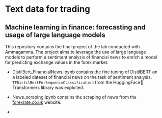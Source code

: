 # Text data for trading
## Machine learning in finance: forecasting and usage of large language models

This repository contains the final project of the lab conducted with Ammagamma. 
The project aims to leverage the use of large language models to perform a sentiment analysis of financial news to enrich a model for predicting exchange values in the forex market.


* DistilBert_FinancialNews.ipynb contains the fine tuning of DistilBERT on a labeled dateset of financial news on the task of sentiment analysis. `TFDistilBertForSequenceClassification` from the HuggingFace🤗Transformers library was exploited.

* News_scraping.ipynb contains the scraping of news from the [forexrate.co.uk](http://www.forexrate.co.uk/) website.

* 

